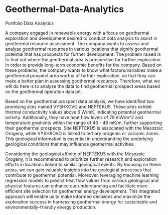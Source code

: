 # Geothermal-Data-Analytics
Portfolio Data Analytics

A company engaged in renewable energy with a focus on geothermal exploration and development desired to conduct data analysis to assist in geothermal resource assessment. The company wants to assess and analyze geothermal resources in various locations that signify geothermal potential that has prospects for further development. The problem raised is to find out where the geothermal area is prospective for further exploration in order to provide long-term economic benefits for the company. Based on these problems, the company wants to know what factors/variables make a geothermal prospect area worthy of further exploration, so that they can make a better plan in assessing geothermal resources. Therefore, what we will do here is to analyze the data to find geothermal prospect areas based on the geothermal operation dataset.

Based on the geothermal prospect data analysis, we have identified two promising sites named VYSHKOVO and NEFTEKU5. These sites exhibit thermal conductivity values above 6 W/mK, indicating potential geothermal activity. Additionally, they have heat flow levels of 79 mW/m^2 and temperature gradients within the range of 43 - 46 mK/m, further supporting their geothermal prospects. Site NEFTEKU5 is associated with the Mesozoic Orogeny, while VYSHKOVO is linked to tertiary orogenic or volcanic zones. This geological information is essential in understanding the underlying geological conditions that may influence geothermal activities.

Considering the geological affinity of NEFTEKU5 with the Mesozoic Orogeny, it is recommended to prioritize further research and exploration efforts in locations linked to similar geological events. By focusing on these areas, we can gain valuable insights into the geological processes that contribute to geothermal potential. Moreover, leveraging machine learning regression models to predict heat flow values from various geological and physical features can enhance our understanding and facilitate more efficient site selection for geothermal energy development. This integrated approach will enable us to make informed decisions and maximize the exploration success in harnessing geothermal energy for sustainable and environmentally-friendly energy production.
